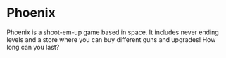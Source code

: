 Phoenix
=======

Phoenix is a shoot-em-up game based in space. It includes never ending levels and a store where you can buy different guns and upgrades! How long can you last?
